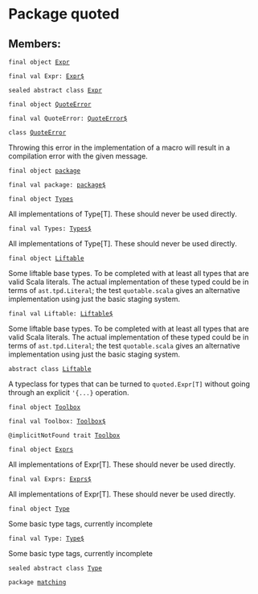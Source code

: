 # Package quoted
## Members:
<pre><code class="language-scala" >final object <a href="./Expr.md">Expr</a></pre></code>
<pre><code class="language-scala" >final val Expr: <a href="./Expr$.md">Expr$</a></pre></code>

<pre><code class="language-scala" >sealed abstract class <a href="./Expr.md">Expr</a></pre></code>
<pre><code class="language-scala" >final object <a href="./QuoteError.md">QuoteError</a></pre></code>
<pre><code class="language-scala" >final val QuoteError: <a href="./QuoteError$.md">QuoteError$</a></pre></code>

<pre><code class="language-scala" >class <a href="./QuoteError.md">QuoteError</a></pre></code>
Throwing this error in the implementation of a macro
will result in a compilation error with the given message.

<pre><code class="language-scala" >final object <a href="./package.md">package</a></pre></code>
<pre><code class="language-scala" >final val package: <a href="./package$.md">package$</a></pre></code>

<pre><code class="language-scala" >final object <a href="./Types.md">Types</a></pre></code>
All implementations of Type[T].
These should never be used directly.

<pre><code class="language-scala" >final val Types: <a href="./Types$.md">Types$</a></pre></code>
All implementations of Type[T].
These should never be used directly.


<pre><code class="language-scala" >final object <a href="./Liftable.md">Liftable</a></pre></code>
Some liftable base types. To be completed with at least all types
that are valid Scala literals. The actual implementation of these
typed could be in terms of `ast.tpd.Literal`; the test `quotable.scala`
gives an alternative implementation using just the basic staging system.

<pre><code class="language-scala" >final val Liftable: <a href="./Liftable$.md">Liftable$</a></pre></code>
Some liftable base types. To be completed with at least all types
that are valid Scala literals. The actual implementation of these
typed could be in terms of `ast.tpd.Literal`; the test `quotable.scala`
gives an alternative implementation using just the basic staging system.


<pre><code class="language-scala" >abstract class <a href="./Liftable.md">Liftable</a></pre></code>
A typeclass for types that can be turned to `quoted.Expr[T]`
without going through an explicit `'{...}` operation.

<pre><code class="language-scala" >final object <a href="./Toolbox.md">Toolbox</a></pre></code>
<pre><code class="language-scala" >final val Toolbox: <a href="./Toolbox$.md">Toolbox$</a></pre></code>

<pre><code class="language-scala" >@implicitNotFound trait <a href="./Toolbox.md">Toolbox</a></pre></code>
<pre><code class="language-scala" >final object <a href="./Exprs.md">Exprs</a></pre></code>
All implementations of Expr[T].
These should never be used directly.

<pre><code class="language-scala" >final val Exprs: <a href="./Exprs$.md">Exprs$</a></pre></code>
All implementations of Expr[T].
These should never be used directly.


<pre><code class="language-scala" >final object <a href="./Type.md">Type</a></pre></code>
Some basic type tags, currently incomplete

<pre><code class="language-scala" >final val Type: <a href="./Type$.md">Type$</a></pre></code>
Some basic type tags, currently incomplete


<pre><code class="language-scala" >sealed abstract class <a href="./Type.md">Type</a></pre></code>
<pre><code class="language-scala" >package <a href="./matching/matching.md">matching</a></pre></code>
